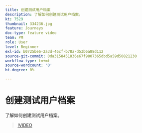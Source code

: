 ```yaml
---
title: 创建测试用户档案
description: 了解如何创建测试用户档案。
kt: 7529
thumbnail: 334236.jpg
feature: Journeys
doc-type: feature video
team: PM
role: User
level: Beginner
exl-id: b0725be6-2a3d-46cf-b78a-d53b6a88d112
source-git-commit: 0da3158451836e67f9807365dbd5a59d50821230
workflow-type: tm+mt
source-wordcount: '0'
ht-degree: 0%

---
```


# 创建测试用户档案

了解如何创建测试用户档案。

>[!VIDEO](https://video.tv.adobe.com/v/334236?quality=12)
